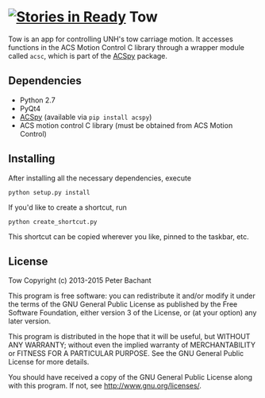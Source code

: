 [![Stories in Ready](https://badge.waffle.io/petebachant/tow.png?label=ready&title=Ready)](https://waffle.io/petebachant/tow)
Tow
===
Tow is an app for controlling UNH's tow carriage motion. It accesses functions
in the ACS Motion Control C library through a wrapper module called `acsc`,
which is part of the [ACSpy](https://github.com/petebachant/ACSpy) package.

Dependencies
-----------
  * Python 2.7
  * PyQt4
  * [ACSpy](https://github.com/petebachant/ACSpy) (available via `pip install acspy`)
  * ACS motion control C library (must be obtained from ACS Motion Control)

Installing
----------
After installing all the necessary dependencies, execute

    python setup.py install

If you'd like to create a shortcut, run

    python create_shortcut.py

This shortcut can be copied wherever you like, pinned to the taskbar, etc.

License
-------
Tow Copyright (c) 2013-2015 Peter Bachant

This program is free software: you can redistribute it and/or modify
it under the terms of the GNU General Public License as published by
the Free Software Foundation, either version 3 of the License, or
(at your option) any later version.

This program is distributed in the hope that it will be useful,
but WITHOUT ANY WARRANTY; without even the implied warranty of
MERCHANTABILITY or FITNESS FOR A PARTICULAR PURPOSE.  See the
GNU General Public License for more details.

You should have received a copy of the GNU General Public License
along with this program.  If not, see <http://www.gnu.org/licenses/>.


